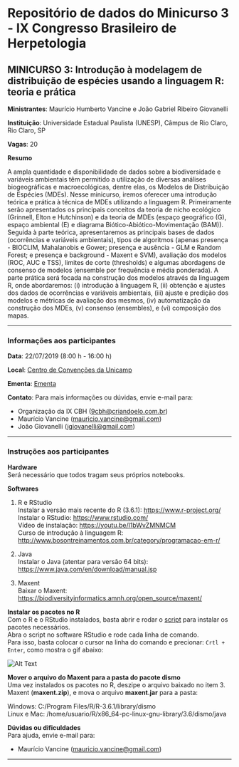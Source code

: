 # Repositório de dados do Minicurso 3 - IX Congresso Brasileiro de Herpetologia

## MINICURSO 3: Introdução à modelagem de distribuição de espécies usando a linguagem R: teoria e prática

**Ministrantes**: Maurício Humberto Vancine e João Gabriel Ribeiro Giovanelli

**Instituição**: Universidade Estadual Paulista (UNESP), Câmpus de Rio Claro, Rio Claro, SP

**Vagas**: 20

**Resumo**

A ampla quantidade e disponibilidade de dados sobre a biodiversidade e variáveis ambientais têm permitido a utilização de diversas análises biogeográficas e macroecológicas, dentre elas, os Modelos de Distribuição de Espécies (MDEs). Nesse minicurso, iremos oferecer uma introdução teórica e prática à técnica de MDEs utilizando a linguagem R. Primeiramente serão apresentados os principais conceitos da teoria de nicho ecológico (Grinnell, Elton e Hutchinson) e da teoria de MDEs (espaço geográfico (G), espaço ambiental (E) e diagrama Biótico-Abiótico-Movimentação (BAM)). Seguida à parte teórica, apresentaremos as principais bases de dados (ocorrências e variáveis ambientais), tipos de algoritmos (apenas presença - BIOCLIM, Mahalanobis e Gower; presença e ausência - GLM e Random Forest; e presença e background - Maxent e SVM), avaliação dos modelos (ROC, AUC e TSS), limites de corte (thresholds) e algumas abordagens de consenso de modelos (ensemble por frequência e média ponderada). A parte prática será focada na construção dos modelos através da linguagem R, onde abordaremos: (i) introdução à linguagem R, (ii) obtenção e ajustes dos dados de ocorrências e variáveis ambientais, (iii) ajuste e predição dos modelos e métricas de avaliação dos mesmos, (iv) automatização da construção dos MDEs, (v) consenso (ensembles), e (vi) composição dos mapas.

---

### Informações aos participantes

**Data**: 22/07/2019 (8:00 h - 16:00 h)

**Local**: [Centro de Convenções da Unicamp](https://goo.gl/maps/x2JnxBeGkx1yZghu6)

**Ementa**: [Ementa]()

**Contato**: 
Para mais informações ou dúvidas, envie e-mail para:

- Organização da IX CBH (9cbh@criandoelo.com.br)
- Maurício Vancine (mauricio.vancine@gmail.com)
- João Giovanelli (jgiovanelli@gmail.com)

---

### Instruções aos participantes

**Hardware** <br>
Será necessário que todos tragam seus próprios notebooks.

**Softwares**
1. R e RStudio <br>
Instalar a versão mais recente do R (3.6.1): https://www.r-project.org/ <br>
Instalar o RStudio: https://www.rstudio.com/ <br>
Vídeo de instalação: https://youtu.be/l1bWvZMNMCM <br>
Curso de introdução à linguagem R: http://www.bosontreinamentos.com.br/category/programacao-em-r/

2. Java <br>
Instalar o Java (atentar para versão 64 bits): https://www.java.com/en/download/manual.jsp <br>

3. Maxent <br>
Baixar o Maxent: https://biodiversityinformatics.amnh.org/open_source/maxent/

**Instalar os pacotes no R** <br>
Com o R e o RStudio instalados, basta abrir e rodar o [script](https://gitlab.com/mauriciovancine/course-sdm/blob/master/00_scripts/00_script_install_packages.R) para instalar os pacotes necessários. <br>
Abra o script no software RStudio e rode cada linha de comando. <br>
Para isso, basta colocar o cursor na linha do comando e precionar: `Crtl + Enter`, como mostra o gif abaixo:

![Alt Text](https://appsilon.com/wp-content/uploads/2019/03/blog_code_execution_optimized.gif)

**Mover o arquivo do Maxent para a pasta do pacote dismo** <br>
Uma vez instalados os pacotes no R, deszipe o arquivo baixado no item 3. Maxent (**maxent.zip**), e mova o arquivo **maxent.jar** para a pasta: <br>

Windows: C:/Program Files/R/R-3.6.1/library/dismo <br>
Linux e Mac:   /home/usuario/R/x86_64-pc-linux-gnu-library/3.6/dismo/java

**Dúvidas ou dificuldades** <br>
Para ajuda, envie e-mail para: <br>

- Maurício Vancine (mauricio.vancine@gmail.com)

---